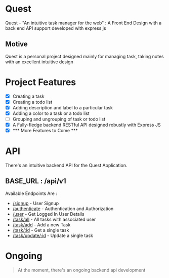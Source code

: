 # Quest
Quest - "An intuitive task manager for the web" : A Front End Design with a back end API support developed with express js 
## Motive
Quest is a personal project designed mainly for managing task, taking notes with an excellent intuitive design 

# Project Features
- [x] Creating a task
- [x] Creating a todo list
- [x] Adding description and label to a particular task
- [x] Adding a color to a task or a todo list
- [ ] Grouping and ungrouping of task or todo list
- [x] A Fully-fledge backend RESTful API designed robustly with Express JS
- [x] *** More Features to Come ***
# API
 There's an intuitive backend API for the Quest Application.
## BASE_URL : /api/v1
 Available Endpoints Are :
 - [/signup](codealliancegh.com) - User Signup
 - [/authenticate](codealliancegh.com) - Authentication and Authorization 
 - [/user](codealliancegh.com) - Get Logged In User Details
 - [/task/all](codealliancegh.com) - All tasks with associated user
 - [/task/add](codealliancegh.com) - Add a new Task 
 - [/task/:id](codealliancegh.com) - Get a single task
 - [/task/update/:id](codealliancegh.com) - Update a single task
# Ongoing
> At the moment, there's an ongoing backend api development
